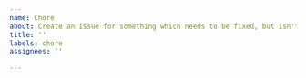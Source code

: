 ```yaml
---
name: Chore
about: Create an issue for something which needs to be fixed, but isn't a user-facing bug.
title: ''
labels: chore
assignees: ''

---
```


